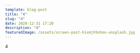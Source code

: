 ```yaml
---
template: blog-post
title: "4"
slug: "4"
date: 2020-12-31 17:20
description: "4"
featuredImage: /assets/screen-post-hixmjh9xhoo-unsplash.jpg
---
```

4